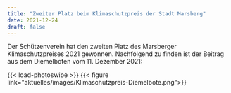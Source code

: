 ```yaml
---
title: "Zweiter Platz beim Klimaschutzpreis der Stadt Marsberg"
date: 2021-12-24
draft: false
---
```


Der Schützenverein hat den zweiten Platz des Marsberger Klimaschutzpreises 2021 gewonnen. 
Nachfolgend zu finden ist der Beitrag aus dem Diemelboten vom 11. Dezember 2021:

{{< load-photoswipe >}}
{{< figure link="aktuelles/images/Klimaschutzpreis-Diemelbote.png">}}